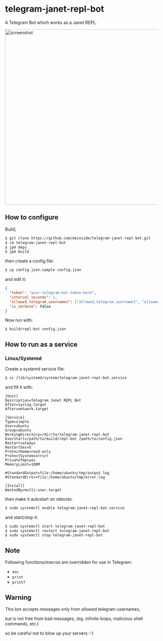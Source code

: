 # telegram-janet-repl-bot

A Telegram Bot which works as a Janet REPL.

<img width="575" alt="screenshot" src="https://user-images.githubusercontent.com/185988/190987210-d25ebbe0-c116-447b-8ade-49585f173e2e.png">

## How to configure

Build,

```bash
$ git clone https://github.com/meinside/telegram-janet-repl-bot.git
$ cd telegram-janet-repl-bot
$ jpm deps
$ jpm build
```

then create a config file:

```bash
$ cp config.json.sample config.json
```

and edit it:

```json
{
  "token": "your:telegram-bot-token-here",
  "interval_seconds": 1,
  "allowed_telegram_usernames": ["allowed_telegram_username1", "allowed_telegram_username2"],
  "is_verbose": false
}
```

Now run with:

```bash
$ build/repl-bot config.json
```

## How to run as a service

### Linux/Systemd

Create a systemd service file:

```bash
$ vi /lib/systemd/system/telegram-janet-repl-bot.service
```

and fill it with:

```
[Unit]
Description=Telegram Janet REPL Bot
After=syslog.target
After=network.target

[Service]
Type=simple
User=ubuntu
Group=ubuntu
WorkingDirectory=/dir/to/telegram-janet-repl-bot
ExecStart=/path/to/build/repl-bot /path/to/config.json
Restart=always
RestartSec=5
ProtectHome=read-only
ProtectSystem=strict
PrivateTmp=yes
MemoryLimit=100M

#StandardOutput=file:/home/ubuntu/tmp/output.log
#StandardError=file:/home/ubuntu/tmp/error.log

[Install]
WantedBy=multi-user.target
```

then make it autostart on reboots:

```bash
$ sudo systemctl enable telegram-janet-repl-bot.service
```

and start/stop it:

```bash
$ sudo systemctl start telegram-janet-repl-bot
$ sudo systemctl restart telegram-janet-repl-bot
$ sudo systemctl stop telegram-janet-repl-bot
```

## Note

Following functions/macros are overridden for use in Telegram:

- `doc`
- `print`
- `printf`

## Warning

This bot accepts messages only from allowed telegram usernames,

but is not free from bad messages, (eg. infinite loops, malicious shell commands, etc.)

so be careful not to blow up your servers :-)

